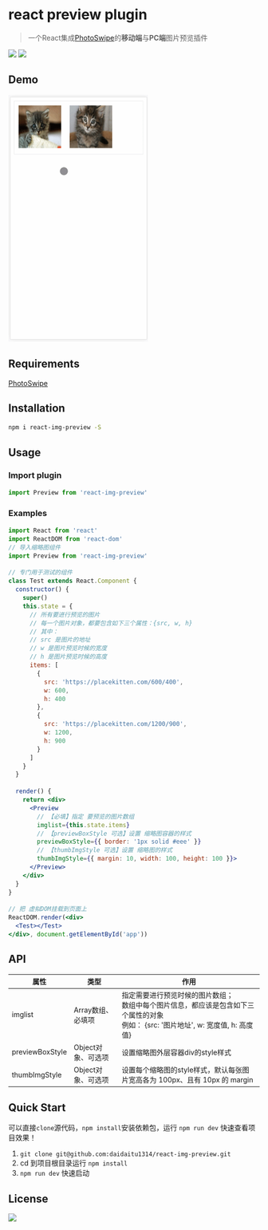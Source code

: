 # react preview plugin

> 一个React集成[PhotoSwipe](https://github.com/dimsemenov/PhotoSwipe)的**移动端**与**PC端**图片预览插件

![](https://img.shields.io/npm/dm/react-img-preview.svg)
![](https://img.shields.io/npm/v/react-img-preview.svg)

## Demo

![](./demo.gif)

## Requirements

[PhotoSwipe](https://github.com/dimsemenov/PhotoSwipe)

## Installation

``` bash
npm i react-img-preview -S
```

## Usage
### Import plugin
```javascript
import Preview from 'react-img-preview'
```

### Examples
```jsx
import React from 'react'
import ReactDOM from 'react-dom'
// 导入缩略图组件
import Preview from 'react-img-preview'

// 专门用于测试的组件
class Test extends React.Component {
  constructor() {
    super()
    this.state = {
      // 所有要进行预览的图片
      // 每一个图片对象，都要包含如下三个属性：{src, w, h}
      // 其中：
      // src 是图片的地址
      // w 是图片预览时候的宽度
      // h 是图片预览时候的高度
      items: [
        {
          src: 'https://placekitten.com/600/400',
          w: 600,
          h: 400
        },
        {
          src: 'https://placekitten.com/1200/900',
          w: 1200,
          h: 900
        }
      ]
    }
  }

  render() {
    return <div>
      <Preview
        // 【必填】指定 要预览的图片数组
        imglist={this.state.items}
        // 【previewBoxStyle 可选】设置 缩略图容器的样式
        previewBoxStyle={{ border: '1px solid #eee' }}
        // 【thumbImgStyle 可选】设置 缩略图的样式
        thumbImgStyle={{ margin: 10, width: 100, height: 100 }}>
      </Preview>
    </div>
  }
}

// 把 虚拟DOM挂载到页面上
ReactDOM.render(<div>
  <Test></Test>
</div>, document.getElementById('app'))
```



## API

| 属性            | 类型               | 作用                                                         |
| --------------- | ------------------ | ------------------------------------------------------------ |
| imglist         | Array数组、必填项  | 指定需要进行预览时候的图片数组；<br />数组中每个图片信息，都应该是包含如下三个属性的对象<br />例如： {src: '图片地址', w: 宽度值, h: 高度值} |
| previewBoxStyle | Object对象、可选项 | 设置缩略图外层容器div的style样式                             |
| thumbImgStyle   | Object对象、可选项 | 设置每个缩略图的style样式，默认每张图片宽高各为 100px、且有 10px 的 margin |



## Quick Start

可以直接`clone`源代码，`npm install`安装依赖包，运行 `npm run dev` 快速查看项目效果！
1. `git clone git@github.com:daidaitu1314/react-img-preview.git`
2. cd 到项目根目录运行 `npm install`
3. `npm run dev` 快速启动

## License

![](https://img.shields.io/badge/license-MIT-blue.svg)
